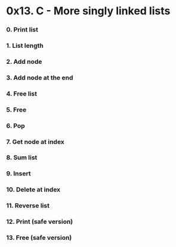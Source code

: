 # 0x13. C - More singly linked lists

### 0. Print list

### 1. List length

### 2. Add node

### 3. Add node at the end

### 4. Free list

### 5. Free

### 6. Pop

### 7. Get node at index

### 8. Sum list

### 9. Insert

### 10. Delete at index

### 11. Reverse list

### 12. Print (safe version)

### 13. Free (safe version)

